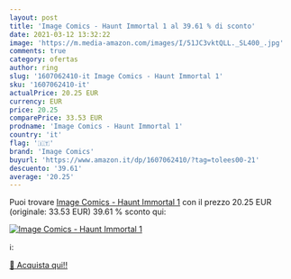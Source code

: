 ```yaml
---
layout: post
title: 'Image Comics - Haunt Immortal 1 al 39.61 % di sconto'
date: 2021-03-12 13:32:22
image: 'https://m.media-amazon.com/images/I/51JC3vktQLL._SL400_.jpg'
comments: true
category: ofertas
author: ring
slug: '1607062410-it Image Comics - Haunt Immortal 1'
sku: '1607062410-it'
actualPrice: 20.25 EUR
currency: EUR
price: 20.25
comparePrice: 33.53 EUR
prodname: 'Image Comics - Haunt Immortal 1'
country: 'it'
flag: '🇮🇹'
brand: 'Image Comics'
buyurl: 'https://www.amazon.it/dp/1607062410/?tag=tolees00-21'
descuento: '39.61'
average: '20.25'
---
```


Puoi trovare [Image Comics - Haunt Immortal 1](https://www.amazon.it/dp/1607062410/?tag=tolees00-21) con il prezzo 20.25 EUR (originale: 33.53 EUR) 39.61 % sconto qui:

[![Image Comics - Haunt Immortal 1](https://m.media-amazon.com/images/I/51JC3vktQLL._SL400_.jpg)](https://www.amazon.it/dp/1607062410/?tag=tolees00-21)

ℹ️:


[🛒 Acquista qui!!](https://www.amazon.it/dp/1607062410/?tag=tolees00-21)
